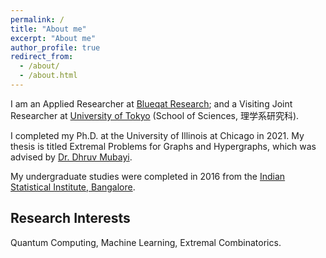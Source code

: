 ```yaml
---
permalink: /
title: "About me"
excerpt: "About me"
author_profile: true
redirect_from: 
  - /about/
  - /about.html
---
```


I am an Applied Researcher at [Blueqat Research](https://corp.blueqat.com/research); and a Visiting Joint Researcher at [University of Tokyo](https://www.u-tokyo.ac.jp/en/index.html) (School of Sciences, 理学系研究科).

I completed my Ph.D. at the University of Illinois at Chicago in 2021. My thesis is titled Extremal Problems for Graphs and Hypergraphs, which was advised by [Dr. Dhruv Mubayi](http://homepages.math.uic.edu/~mubayi/).

My undergraduate studies were completed in 2016 from the [Indian Statistical Institute, Bangalore](http://www.isibang.ac.in/~statmath/).

## Research Interests

Quantum Computing, Machine Learning, Extremal Combinatorics.